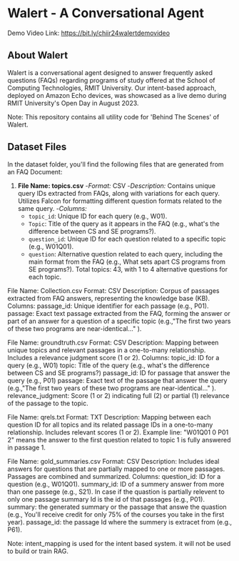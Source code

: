 # Walert - A Conversational Agent
Demo Video Link: https://bit.ly/chiir24walertdemovideo

## About Walert
Walert is a conversational agent designed to answer frequently asked questions (FAQs) regarding programs of study offered at the School of Computing Technologies, RMIT University. Our intent-based approach, deployed on Amazon Echo devices, was showcased as a live demo during RMIT University's Open Day in August 2023.


Note: This repository contains all utility code for 'Behind The Scenes' of Walert.

## Dataset Files
In the dataset folder, you'll find the following files that are generated from an FAQ Document:

1. **File Name: topics.csv**
   -*Format:* CSV
   -*Description:* Contains unique query IDs extracted from FAQs, along with variations for each query. Utilizes Falcon for formatting different question formats related to the same query.
   -*Columns:*
     - `topic_id`: Unique ID for each query (e.g., W01).
     - `Topic`: Title of the query as it appears in the FAQ (e.g., what's the difference between CS and SE programs?).
     - `question_id`: Unique ID for each question related to a specific topic (e.g., W01Q01).
     - `question`: Alternative question related to each query, including the main format from the FAQ (e.g., What sets apart CS programs from SE programs?).
Total topics: 43, with 1 to 4 alternative questions for each topic.



File Name: Collection.csv
Format: CSV
Description: Corpus of passages extracted from FAQ answers, representing the knowledge base (KB).
Columns:
	passage_id: Unique identifier for each passage (e.g., P01).
	passage: Exact text passage extracted from the FAQ, forming the answer or part of an answer for a question of a specific topic (e.g.,"The first two years of these two programs are near-identical..." ).



File Name: groundtruth.csv
Format: CSV
Description: Mapping between unique topics and relevant passages in a one-to-many relationship. Includes a relevance judgment score (1 or 2).
Columns:
	topic_id: ID for a query (e.g., W01)
	topic: Title of the query (e.g., what's the difference between CS and SE programs?)
	passage_id: ID for passage that answer the query (e.g., P01)
	passage: Exact text of the passage that answer the query (e.g.,"The first two years of these two programs are near-identical..." ).
	relevance_judgment: Score (1 or 2) indicating full (2) or partial (1) relevance of the passage to the topic.


File Name: qrels.txt
Format: TXT
Description: Mapping between each question ID for all topics and its related passage IDs in a one-to-many relationship. Includes relevant scores (1 or 2).
Example line: "W01Q01 0 P01 2" means the answer to the first question related to topic 1 is fully answered in passage 1.


File Name: gold_summaries.csv
Format: CSV
Description: Includes ideal answers for questions that are partially mapped to one or more passages. Passages are combined and summarized.
Columns:
	question_id: ID for a question (e.g., W01Q01).
	summary_id: ID of a summery answer  from more than one passege (e.g., S21). In case if the quastion is partially relevent to only one passage summary Id is the id of that passages (e.g., P01).
	summary: the generated summary or the passage that answe the quastion (e.g., You'll receive credit for only 75% of the courses you take in the first year). 
	passage_id: the passage Id where the summery is extracet from (e.g., P61). 


Note: intent_mapping is used for the intent based system. it will not be used to build or train RAG. 
